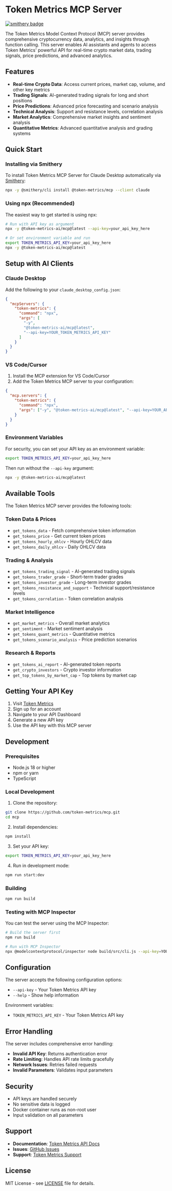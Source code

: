 # Token Metrics MCP Server

[![smithery badge](https://smithery.ai/badge/@token-metrics/mcp)](https://smithery.ai/server/@token-metrics/mcp)

The Token Metrics Model Context Protocol (MCP) server provides comprehensive cryptocurrency data, analytics, and insights through function calling. This server enables AI assistants and agents to access Token Metrics' powerful API for real-time crypto market data, trading signals, price predictions, and advanced analytics.

## Features

- **Real-time Crypto Data**: Access current prices, market cap, volume, and other key metrics
- **Trading Signals**: AI-generated trading signals for long and short positions
- **Price Predictions**: Advanced price forecasting and scenario analysis
- **Technical Analysis**: Support and resistance levels, correlation analysis
- **Market Analytics**: Comprehensive market insights and sentiment analysis
- **Quantitative Metrics**: Advanced quantitative analysis and grading systems

## Quick Start

### Installing via Smithery

To install Token Metrics MCP Server for Claude Desktop automatically via [Smithery](https://smithery.ai/server/@token-metrics/mcp):

```bash
npx -y @smithery/cli install @token-metrics/mcp --client claude
```

### Using npx (Recommended)

The easiest way to get started is using npx:

```bash
# Run with API key as argument
npx -y @token-metrics-ai/mcp@latest --api-key=your_api_key_here

# Or set environment variable and run
export TOKEN_METRICS_API_KEY=your_api_key_here
npx -y @token-metrics-ai/mcp@latest
```

## Setup with AI Clients

### Claude Desktop

Add the following to your `claude_desktop_config.json`:

```json
{
  "mcpServers": {
    "token-metrics": {
      "command": "npx",
      "args": [
        "-y",
        "@token-metrics-ai/mcp@latest",
        "--api-key=YOUR_TOKEN_METRICS_API_KEY"
      ]
    }
  }
}
```

### VS Code/Cursor

1. Install the MCP extension for VS Code/Cursor
2. Add the Token Metrics MCP server to your configuration:

```json
{
  "mcp.servers": {
    "token-metrics": {
      "command": "npx",
      "args": ["-y", "@token-metrics-ai/mcp@latest", "--api-key=YOUR_API_KEY"]
    }
  }
}
```

### Environment Variables

For security, you can set your API key as an environment variable:

```bash
export TOKEN_METRICS_API_KEY=your_api_key_here
```

Then run without the `--api-key` argument:

```bash
npx -y @token-metrics-ai/mcp@latest
```

## Available Tools

The Token Metrics MCP server provides the following tools:

### Token Data & Prices

- `get_tokens_data` - Fetch comprehensive token information
- `get_tokens_price` - Get current token prices
- `get_tokens_hourly_ohlcv` - Hourly OHLCV data
- `get_tokens_daily_ohlcv` - Daily OHLCV data

### Trading & Analysis

- `get_tokens_trading_signal` - AI-generated trading signals
- `get_tokens_trader_grade` - Short-term trader grades
- `get_tokens_investor_grade` - Long-term investor grades
- `get_tokens_resistance_and_support` - Technical support/resistance levels
- `get_tokens_correlation` - Token correlation analysis

### Market Intelligence

- `get_market_metrics` - Overall market analytics
- `get_sentiment` - Market sentiment analysis
- `get_tokens_quant_metrics` - Quantitative metrics
- `get_tokens_scenario_analysis` - Price prediction scenarios

### Research & Reports

- `get_tokens_ai_report` - AI-generated token reports
- `get_crypto_investors` - Crypto investor information
- `get_top_tokens_by_market_cap` - Top tokens by market cap

## Getting Your API Key

1. Visit [Token Metrics](https://app.tokenmetrics.com/en)
2. Sign up for an account
3. Navigate to your API Dashboard
4. Generate a new API key
5. Use the API key with this MCP server

## Development

### Prerequisites

- Node.js 18 or higher
- npm or yarn
- TypeScript

### Local Development

1. Clone the repository:

```bash
git clone https://github.com/token-metrics/mcp.git
cd mcp
```

2. Install dependencies:

```bash
npm install
```

3. Set your API key:

```bash
export TOKEN_METRICS_API_KEY=your_api_key_here
```

4. Run in development mode:

```bash
npm run start:dev
```

### Building

```bash
npm run build
```

### Testing with MCP Inspector

You can test the server using the MCP Inspector:

```bash
# Build the server first
npm run build

# Run with MCP Inspector
npx @modelcontextprotocol/inspector node build/src/cli.js --api-key=YOUR_API_KEY
```

## Configuration

The server accepts the following configuration options:

- `--api-key` - Your Token Metrics API key
- `--help` - Show help information

Environment variables:

- `TOKEN_METRICS_API_KEY` - Your Token Metrics API key

## Error Handling

The server includes comprehensive error handling:

- **Invalid API Key**: Returns authentication error
- **Rate Limiting**: Handles API rate limits gracefully
- **Network Issues**: Retries failed requests
- **Invalid Parameters**: Validates input parameters

## Security

- API keys are handled securely
- No sensitive data is logged
- Docker container runs as non-root user
- Input validation on all parameters

## Support

- **Documentation**: [Token Metrics API Docs](https://developer.tokenmetrics.com)
- **Issues**: [GitHub Issues](https://github.com/token-metrics/mcp/issues)
- **Support**: [Token Metrics Support](https://www.tokenmetrics.com/contact-us)

## License

MIT License - see [LICENSE](LICENSE) file for details.
